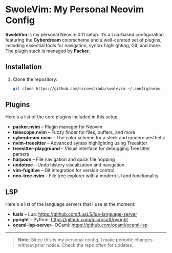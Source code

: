 # SwoleVim: My Personal Neovim Config

**SwoleVim** is my personal Neovim 0.11 setup. It’s a Lua-based configuration featuring the **Cyberdream** colorscheme and a well-curated set of plugins, including essential tools for navigation, syntax highlighting, Git, and more. The plugin stack is managed by **Packer**.

## Installation

1. Clone the repository:
   ```bash
   git clone https://github.com/nicoestrada/swolevim ~/.config/nvim

## Plugins

Here's a list of the core plugins included in this setup:

- **packer.nvim** – Plugin manager for Neovim
- **telescope.nvim** – Fuzzy finder for files, buffers, and more
- **cyberdream.nvim** – The color scheme for a sleek and modern aesthetic
- **nvim-treesitter** – Advanced syntax highlighting using Treesitter
- **treesitter-playground** – Visual interface for debugging Treesitter parsers
- **harpoon** – File navigation and quick file hopping
- **undotree** – Undo history visualization and navigation
- **vim-fugitive** – Git integration for version control
- **neo-tree.nvim** – File tree explorer with a modern UI and functionality

## LSP

Here's a list of the language servers that I use at the moment:

- **luals** – Lua: https://github.com/LuaLS/lua-language-server
- **pyright** – Python: https://github.com/microsoft/pyright
- **ocaml-lsp-server**– OCaml: https://github.com/ocaml/ocaml-lsp
---

> **Note**: Since this is my personal config, I make periodic changes without prior notice. Check the repo often for updates.
